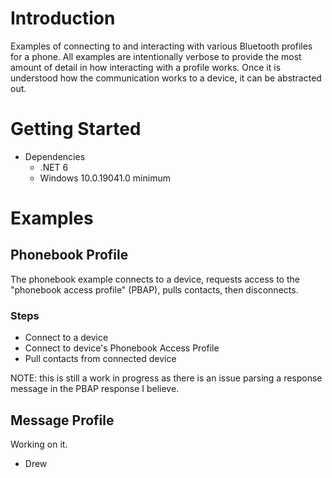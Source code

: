 # Introduction
Examples of connecting to and interacting with various Bluetooth profiles for a phone. All examples are intentionally verbose to provide the most amount of detail in how interacting with a profile works. Once it is understood how the communication works to a device, it can be abstracted out.

# Getting Started
- Dependencies
  -  .NET 6
  -  Windows 10.0.19041.0 minimum

# Examples


## Phonebook Profile
The phonebook example connects to a device, requests access to the "phonebook access profile" (PBAP), pulls contacts, then disconnects.

### Steps
- Connect to a device
- Connect to device's Phonebook Access Profile
- Pull contacts from connected device

NOTE: this is still a work in progress as there is an issue parsing a response message in the PBAP response I believe.

## Message Profile
Working on it.

- Drew
